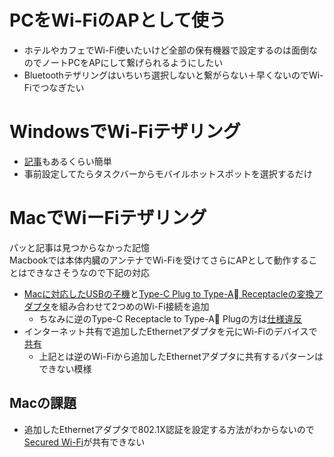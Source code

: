 # PCをWi-FiのAPとして使う
- ホテルやカフェでWi-Fi使いたいけど全部の保有機器で設定するのは面倒なのでノートPCをAPにして繋げられるようにしたい
- Bluetoothテザリングはいちいち選択しないと繋がらない＋早くないのでWi-Fiでつなぎたい

# WindowsでWi-Fiテザリング
- [記事](https://xtech.nikkei.com/atcl/nxt/column/18/00095/00022/)もあるくらい簡単
- 事前設定してたらタスクバーからモバイルホットスポットを選択するだけ

# MacでWiーFiテザリング
パッと記事は見つからなかった記憶  
Macbookでは本体内臓のアンテナでWi-Fiを受けてさらにAPとして動作することはできなさそうなので下記の対応
- [Macに対応したUSBの子機](https://www.tp-link.com/jp/home-networking/adapter/archer-t2u-nano/)と[Type-C Plug to Type-A Receptacleの変換アダプタ](https://www.ainex.jp/products/u30ca-lfadt/)を組み合わせて2つめのWi-Fi接続を追加
    - ちなみに逆のType-C Receptacle to Type-A Plugの方は[仕様違反](https://hanpenblog.com/6148)
- インターネット共有で追加したEthernetアダプタを元にWi-Fiのデバイスで[共有](https://support.apple.com/ja-jp/guide/mac-help/mchlp1540/mac)
    - 上記とは逆のWi-Fiから追加したEthernetアダプタに共有するパターンはできない模様

## Macの課題
- 追加したEthernetアダプタで802.1X認証を設定する方法がわからないので[Secured Wi-Fi](https://support.ntt.com/ocn/support/pid2900000c7s)が共有できない